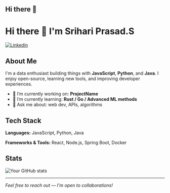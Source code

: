## Hi there 👋
# Hi there 👋 I'm **Srihari Prasad.S**

[![Linkedin](https://img.shields.io/badge/-LinkedIn-0A66C2?style=flat&logo=linkedin&logoColor=white)](https://linkedin.com/in/srihariprasad7078)



## About Me

I'm a data enthusiast building things with **JavaScript**, **Python**, and **Java**. I enjoy open-source, learning new tools, and improving developer experiences.

- 🔭 I’m currently working on: **ProjectName**
- 🌱 I’m currently learning: **Rust / Go / Advanced ML methods**
- 💬 Ask me about: web dev, APIs, algorithms

## Tech Stack

**Languages:** JavaScript, Python, Java

**Frameworks & Tools:** React, Node.js, Spring Boot, Docker


## Stats

![Your GitHub stats](https://github-readme-stats.vercel.app/api?username=srihariprasad297-blip&show_icons=true&theme=radical)

---

*Feel free to reach out — I’m open to collaborations!*
